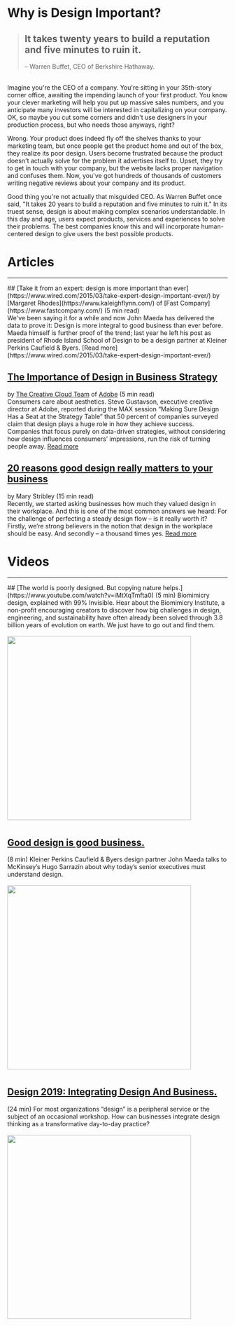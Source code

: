 # Why is Design Important? 
> ## It takes twenty years to build a reputation and five minutes to ruin it.
> – Warren Buffet, CEO of Berkshire Hathaway.

<br>Imagine you're the CEO of a company. You're sitting in your 35th-story corner office, awaiting the impending launch of your first product. You know your clever marketing will help you put up massive sales numbers, and you anticipate many investors will be interested in capitalizing on your company. OK, so maybe you cut some corners and didn't use designers in your production process, but who needs those anyways, right? 

Wrong. Your product does indeed fly off the shelves thanks to your marketing team, but once people get the product home and out of the box, they realize its poor design. Users become frustrated because the product doesn't actually solve for the problem it advertises itself to. Upset, they try to get in touch with your company, but the website lacks proper navigation and confuses them. Now, you've got hundreds of thousands of customers writing negative reviews about your company and its product. 

Good thing you're not actually that misguided CEO. As Warren Buffet once said, "It takes 20 years to build a reputation and five minutes to ruin it." In its truest sense, design is about making complex scenarios understandable. In this day and age, users expect products, services and experiences to solve their problems. The best companies know this and will incorporate human-centered design to give users the best possible products.


# Articles 
<hr color="#eaecef">
## [Take it from an expert: design is more important than ever](https://www.wired.com/2015/03/take-expert-design-important-ever/)
by [Margaret Rhodes](https://www.kaleighflynn.com/) of [Fast Company](https://www.fastcompany.com/) (5 min read)<br>We've been saying it for a while and now John Maeda has delivered the data to prove it: Design is more integral to good business than ever before. Maeda himself is further proof of the trend; last year he left his post as president of Rhode Island School of Design to be a design partner at Kleiner Perkins Caufield & Byers. [Read more](https://www.wired.com/2015/03/take-expert-design-important-ever/)


## [The Importance of Design in Business Strategy](https://blogs.adobe.com/creativecloud/design-is-power-the-importance-of-design-in-business-strategy/)
by [The Creative Cloud Team](https://blogs.adobe.com/creativecloud/design-is-power-the-importance-of-design-in-business-strategy/) of [Adobe](https://www.adobe.com/) (5 min read)<br>Consumers care about aesthetics. Steve Gustavson, executive creative director at Adobe, reported during the MAX session “Making Sure Design Has a Seat at the Strategy Table” that 50 percent of companies surveyed claim that design plays a huge role in how they achieve success. Companies that focus purely on data-driven strategies, without considering how design influences consumers’ impressions, run the risk of turning people away. [Read more](https://blogs.adobe.com/creativecloud/design-is-power-the-importance-of-design-in-business-strategy/)
 
 
## [20 reasons good design really matters to your business](https://www.canva.com/learn/design-at-work/)
by Mary Stribley (15 min read)<br>Recently, we started asking businesses how much they valued design in their workplace. And this is one of the most common answers we heard: For the challenge of perfecting a steady design flow – is it really worth it? Firstly, we’re strong believers in the notion that design in the workplace should be easy. And secondly – a thousand times yes. [Read more](https://www.canva.com/learn/design-at-work/)




# Videos 
<hr color="#eaecef">
## [The world is poorly designed. But copying nature helps.](https://www.youtube.com/watch?v=iMtXqTmfta0)
(5 min) Biomimicry design, explained with 99% Invisible. Hear about the Biomimicry Institute, a non-profit encouraging creators to discover how big challenges in design, engineering, and sustainability have often already been solved through 3.8 billion years of evolution on earth. We just have to go out and find them. <br><br>
<a href="https://www.youtube.com/watch?v=iMtXqTmfta0"><img src="https://img.youtube.com/vi/iMtXqTmfta0/0.jpg" width="420"></a>

#

## [Good design is good business.](https://www.youtube.com/watch?v=q-o1PgJVaX4)
(8 min) Kleiner Perkins Caufield & Byers design partner John Maeda talks to McKinsey’s Hugo Sarrazin about why today’s senior executives must understand design.<br><br>
<a href="https://www.youtube.com/watch?v=q-o1PgJVaX4"><img src="https://img.youtube.com/vi/q-o1PgJVaX4/0.jpg" width="420"></a>

#
## [Design 2019: Integrating Design And Business.](https://www.youtube.com/watch?v=NMJk1jjQxEE)
(24 min) For most organizations “design” is a peripheral service or the subject of an occasional workshop. How can businesses integrate design thinking as a transformative day-to-day practice?
<br><br>
<a href="https://www.youtube.com/watch?v=NMJk1jjQxEE"><img src="https://img.youtube.com/vi/NMJk1jjQxEE/0.jpg" width="420"></a>

#

